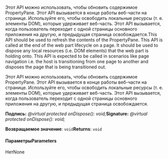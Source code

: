 <span data-ttu-id="80dfd-p101">Этот API можно использовать, чтобы обновить содержимое PropertyPane. Этот API вызывается в конце работы веб-части на странице. Используйте его, чтобы освободить локальные ресурсы (т. е. элементы DOM), которые удерживает веб-часть. Этот API вызывается, когда пользователь переходит с одной страницы основного приложения на другую, и предыдущая страница освобождается.</span><span class="sxs-lookup"><span data-stu-id="80dfd-p101">This API should be used to refresh the contents of the PropertyPane. This API is called at the end of the web part lifecycle on a page. It should be used to dispose any local resources (i.e. DOM elements) that the web part is holding onto. This API is expected to be called in scenarios like page navigation i.e. the host is transitioning from one page to another and disposes the page that is being transitioned out.</span></span>




Этот API можно использовать, чтобы обновить содержимое PropertyPane. Этот API вызывается в конце работы веб-части на странице. Используйте его, чтобы освободить локальные ресурсы (т. е. элементы DOM), которые удерживает веб-часть. Этот API вызывается, когда пользователь переходит с одной страницы основного приложения на другую, и предыдущая страница освобождается.

<span data-ttu-id="80dfd-106">**Подпись:** _@virtual protected onDispose(): void;_</span><span class="sxs-lookup"><span data-stu-id="80dfd-106">**Signature:** _@virtual protected onDispose(): void;_</span></span>

<span data-ttu-id="80dfd-107">**Возвращаемое значение**: `void`</span><span class="sxs-lookup"><span data-stu-id="80dfd-107">**Returns**: `void`</span></span>





#### <a name="parameters"></a><span data-ttu-id="80dfd-108">Параметры</span><span class="sxs-lookup"><span data-stu-id="80dfd-108">Parameters</span></span>
<span data-ttu-id="80dfd-109">Нет</span><span class="sxs-lookup"><span data-stu-id="80dfd-109">None</span></span>


